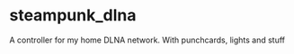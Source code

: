 steampunk_dlna
==============

A controller for my home DLNA network. With punchcards, lights and stuff
